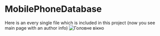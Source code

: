 # MobilePhoneDatabase
Here is an every single file which is included in this project (now you see main page with an author info)
![Головне вікно](https://github.com/TheLuckiestPersonNo11/MobilePhoneDatabase/assets/171115814/04bbcaf1-f15c-48fe-a4e9-29378020447e)
